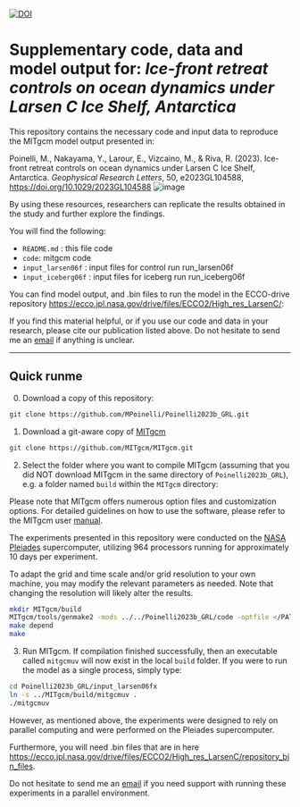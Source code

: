 [![DOI](https://zenodo.org/badge/672878589.svg)](https://zenodo.org/badge/latestdoi/672878589)
# Supplementary code, data and model output for: _Ice-front retreat controls on ocean dynamics under Larsen C Ice Shelf, Antarctica_ 

This repository contains the necessary code and input data to reproduce the MITgcm model output presented in:

Poinelli, M., Nakayama, Y., Larour, E., Vizcaino, M., & Riva, R. (2023). Ice-front retreat controls on ocean dynamics under Larsen C Ice Shelf, Antarctica. _Geophysical Research Letters_, 50, e2023GL104588, https://doi.org/10.1029/2023GL104588
![image](https://github.com/MPoinelli/ecco_polar_regional/assets/23040762/3b6a50c0-521a-4786-bc7a-4a4b1888ad36)


By using these resources, researchers can replicate the results obtained in the study and further explore the findings.


You will find the following:
* `README.md`			: this file	code				
* `code`: mitgcm code
* `input_larsen06f`			: input files for control run run_larsen06f
* `input_iceberg06f`  : input files for iceberg run run_iceberg06f

You can find model output, and .bin files to run the model in the ECCO-drive repository https://ecco.jpl.nasa.gov/drive/files/ECCO2/High_res_LarsenC/:

If you find this material helpful, or if you use our code and data in your research, please cite our publication listed above.
Do not hesitate to send me an [email](mailto:mattia.poinelli@jpl.nasa.gov) if anything is unclear.

---
## Quick runme

0) Download a copy of this repository:

```bash
git clone https://github.com/MPoinelli/Poinelli2023b_GRL.git
```

1) Download a git-aware copy of [MITgcm](http://mitgcm.org)

```bash
git clone https://github.com/MITgcm/MITgcm.git
```

2) Select the folder where you want to compile MITgcm (assuming that you did NOT download MITgcm in the same directory of `Poinelli2023b_GRL`), e.g. a folder named `build` within the `MITgcm` directory:

Please note that MITgcm offers numerous option files and customization options. For detailed guidelines on how to use the software, please refer to the MITgcm user [manual](https://mitgcm.readthedocs.io/en/latest/index.html).

The experiments presented in this repository were conducted on the [NASA Pleiades](https://www.nas.nasa.gov/hecc/#url) supercomputer, utilizing 964 processors running for approximately 10 days per experiment.

To adapt the grid and time scale and/or grid resolution to your own machine, you may modify the relevant parameters as needed. Note that changing the resolution will likely alter the results.

```bash
mkdir MITgcm/build
MITgcm/tools/genmake2 -mods ../../Poinelli2023b_GRL/code -optfile </PATH/TO/OPTFILE>
make depend
make
```

3) Run MITgcm. If compilation finished successfully, then an executable called `mitgcmuv` will now exist in the local `build` folder. If you were to run the model as a single process, simply type:

```bash
cd Poinelli2023b_GRL/input_larsen06fx
ln -s ../MITgcm/build/mitgcmuv .
./mitgcmuv
```
However, as mentioned above, the experiments were designed to rely on parallel computing and were performed on the Pleiades supercomputer. 

Furthermore, you will need .bin files that are in here https://ecco.jpl.nasa.gov/drive/files/ECCO2/High_res_LarsenC/repository_bin_files.

Do not hesitate to send me an [email](mailto:mattia.poinelli@jpl.nasa.gov) if you need support with running these experiments in a parallel environment.
